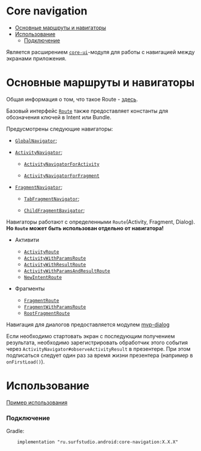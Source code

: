 # Core navigation

- [Основные маршруты и навигаторы](#основные-маршруты-и-навигаторы)
- [Использование](#использование)
  - [Подключение](#подключение)

Является расширением [`core-ui`][core-ui]-модуля для работы с навигацией между экранами приложения.

# Основные маршруты и навигаторы

Общая информация о том, что такое Route - [здесь][nav].

Базовый интерфейс [`Route`][i_route] также предоставляет константы для обозначения
ключей в Intent или Bundle.

Предусмотрены следующие навигаторы:

- [`GlobalNavigator`][global];

- [`ActivityNavigator`][act];

    - [`ActivityNavigatorForActivity`][act_for_act]

    - [`ActivityNavigatorForFragment`][act_for_fr]

- [`FragmentNavigator`][f-nav];

    - [`TabFragmentNavigator`][tab];

    - [`ChildFragmentBavigator`][child];

Навигаторы работают с определенными `Route`(Activity, Fragment, Dialog).
**Но `Route` может быть использован отдельно от навигатора!**

* Активити

    * [`ActivityRoute`][ar]
    * [`ActivityWithParamsRoute`][awpr]
    * [`ActivityWithResultRoute`][awrr]
    * [`ActivityWithParamsAndResultRoute`][awparr]
    * [`NewIntentRoute`][nir]

* Фрагменты
    * [`FragmentRoute`][fr]
    * [`FragmentWithParamsRoute`][fwpr]
    * [`RootFragmentRoute`][rfr]

Навигация для диалогов предоставляется модулем [mvp-dialog][dial]

Если необходимо стартовать экран с последующим получением результата,
необходимо зарегистрировать обработчик этого события через
`АctivityNavigator#observeActivityResult` в презентере. При этом подписаться
следует один раз за время жизни презентера (например в `onFirstLoad()`).

# Использование
[Пример использования](sample)

### Подключение

Gradle:
```
    implementation "ru.surfstudio.android:core-navigation:X.X.X"
```

[core-ui]: /core-ui/README.md
[act]: lib-core-navigation/src/main/java/ru/surfstudio/android/core/ui/navigation/activity/navigator/ActivityNavigator.java
[f-nav]: lib-core-navigation/src/main/java/ru/surfstudio/android/core/ui/navigation/fragment/FragmentNavigator.java
[tab]:  lib-core-navigation/src/main/java/ru/surfstudio/android/core/ui/navigation/fragment/tabfragment/TabFragmentNavigator.kt
[child]: lib-core-navigation/src/main/java/ru/surfstudio/android/core/ui/navigation/fragment/ChildFragmentNavigator.java
[global]: lib-core-navigation/src/main/java/ru/surfstudio/android/core/ui/navigation/activity/navigator/GlobalNavigator.java
[act_for_act]: lib-core-navigation/src/main/java/ru/surfstudio/android/core/ui/navigation/activity/navigator/ActivityNavigatorForActivity.java
[act_for_fr]: lib-core-navigation/src/main/java/ru/surfstudio/android/core/ui/navigation/activity/navigator/ActivityNavigatorForFragment.java
[ar]: lib-core-navigation/src/main/java/ru/surfstudio/android/core/ui/navigation/activity/route/ActivityRoute.java
[awpr]:  lib-core-navigation/src/main/java/ru/surfstudio/android/core/ui/navigation/activity/route/ActivityWithParamsRoute.java
[awrr]: lib-core-navigation/src/main/java/ru/surfstudio/android/core/ui/navigation/activity/route/ActivityWithResultRoute.java
[awparr]: lib-core-navigation/src/main/java/ru/surfstudio/android/core/ui/navigation/activity/route/ActivityWithParamsAndResultRoute.java
[nir]: lib-core-navigation/src/main/java/ru/surfstudio/android/core/ui/navigation/activity/route/NewIntentRoute.java
[fr]: lib-core-navigation/src/main/java/ru/surfstudio/android/core/ui/navigation/fragment/route/FragmentRoute.java
[fwpr]: lib-core-navigation/src/main/java/ru/surfstudio/android/core/ui/navigation/fragment/route/FragmentWithParamsRoute.java
[rfr]: lib-core-navigation/src/main/java/ru/surfstudio/android/core/ui/navigation/fragment/route/RootFragmentRoute.kt
[nav]: /docs/ui/navigation.md
[dial]: /mvp/lib-mvp-dialog/README.md
[i_route]: lib-core-navigation/src/main/java/ru/surfstudio/android/core/ui/navigation/Route.java